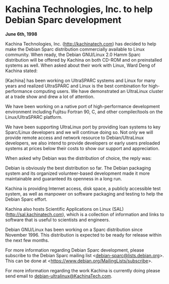 
Kachina Technologies, Inc. to help Debian Sparc development
===========================================================


**June 6th, 1998**


Kachina Technologies, Inc. (<http://kachinatech.com>)
has decided to help
make the Debian Sparc distribution commercially available to Linux
community. When ready, the Debian GNU/Linux 2.0 Hamm Sparc distribution
will be offered by Kachina on both CD-ROM and on preinstalled systems as
well.
When asked about their work with Linux, Ward Deng of Kachina stated:


[Kachina] has been working on UltraSPARC systems and Linux for many years
and realized UltraSPARC and Linux is the best combination for
high-performance computing users. We have demonstrated an UltraLinux cluster
at a trade show and drew a lot of attention.


We have been working on a native port of high-performance development
environment including Fujitsu Fortran 90, C, and other compiler/tools on the
Linux/UltraSPARC platform.


We have been supporting UltraLinux port by providing loan systems to key
Sparc/Linux developers and we will continue doing so. Not only we will
provide remote access and network resource to Debian/UltraLinux developers,
we also intend to provide developers or early users preloaded systems at
prices below their costs to show our support and appreciation.


When asked why Debian was the distribution of choice, the reply was:


Debian is obviously the best distribution so far. The Debian packaging
system and its organized volunteer-based development made it more
maintainable and guaranteed its openness in a long run.


Kachina is providing Internet access, disk space, a publicly accessible
test system, as well as manpower on software packaging and testing to help
the Debian Sparc effort.


Kachina also hosts Scientific Applications on Linux (SAL)
(http://sal.kachinatech.com), which is a collection of information and links
to software that is useful to scientists and engineers.


Debian GNU/Linux has been working on a Sparc distribution since November
1996. This distribution is expected to be ready for release within the next
few months.


For more information regarding Debian Sparc development, please subscribe to
the Debian Sparc mailing list
<[debian-sparc@lists.debian.org](mailto:debian-sparc@lists.debian.org)>.
This can be done at <<https://www.debian.org/MailingLists/subscribe>>.


For more information regarding the work Kachina is currently doing please
send email to
[debian-ultralinux@KachinaTech.com](mailto:debian-ultralinux@KachinaTech.com).



